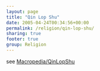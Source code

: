 ```yaml
---
layout: page
title: "Qin Lop Shu"
date: 2005-04-24T00:34:56+00:00
permalink: /religion/qin-lop-shu/
sharing: true
footer: true
group: Religion
---
```



see [Macropedia/QinLopShu](//qin-lop-shu)
